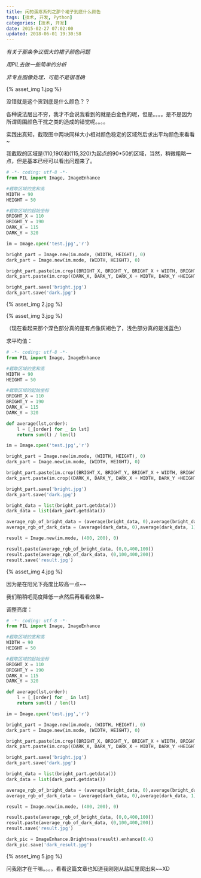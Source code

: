 ```yaml
---
title: 闲的蛋疼系列之那个裙子到底什么颜色
tags: [技术, 开发, Python]
categories: [技术, 开发]
date: 2015-02-27 07:02:00
updated: 2018-06-01 19:30:58
---
```


*有关于那条争议很大的裙子颜色问题*

*用PIL去做一些简单的分析*

*非专业图像处理，可能不是很准确*

<!-- more -->

{% asset_img 1.jpg %}

没错就是这个货到底是什么颜色？？

各种说法层出不穷，我才不会说我看到的就是白金色的呢，但是。。。。是不是因为所谓周围颜色干扰之类的造成的错觉呢。。。。

实践出真知，截取图中两块同样大小相对颜色稳定的区域然后求出平均颜色来看看~

我截取的区域是(110,190)和(115,320)为起点的90*50的区域，当然，稍微粗略一点，但是基本已经可以看出问题来了。

```python
# -*- coding: utf-8 -*-
from PIL import Image, ImageEnhance

#截取区域的宽和高
WIDTH = 90
HEIGHT = 50

#截取区域的起始坐标
BRIGHT_X = 110
BRIGHT_Y = 190
DARK_X = 115
DARK_Y = 320

im = Image.open('test.jpg','r')

bright_part = Image.new(im.mode, (WIDTH, HEIGHT), 0)
dark_part = Image.new(im.mode, (WIDTH, HEIGHT), 0)

bright_part.paste(im.crop((BRIGHT_X, BRIGHT_Y, BRIGHT_X + WIDTH, BRIGHT_Y +HEIGHT)), (0, 0))
dark_part.paste(im.crop((DARK_X, DARK_Y, DARK_X + WIDTH, DARK_Y +HEIGHT)), (0, 0))

bright_part.save('bright.jpg')
dark_part.save('dark.jpg')
```

{% asset_img 2.jpg %}

{% asset_img 3.jpg %}

（现在看起来那个深色部分真的是有点像灰褐色了，浅色部分真的是浅蓝色）

求平均值：

```python
# -*- coding: utf-8 -*-
from PIL import Image, ImageEnhance

#截取区域的宽和高
WIDTH = 90
HEIGHT = 50

#截取区域的起始坐标
BRIGHT_X = 110
BRIGHT_Y = 190
DARK_X = 115
DARK_Y = 320

def average(lst,order):
	l = [_[order] for _ in lst]
	return sum(l) / len(l)

im = Image.open('test.jpg','r')

bright_part = Image.new(im.mode, (WIDTH, HEIGHT), 0)
dark_part = Image.new(im.mode, (WIDTH, HEIGHT), 0)

bright_part.paste(im.crop((BRIGHT_X, BRIGHT_Y, BRIGHT_X + WIDTH, BRIGHT_Y +HEIGHT)), (0, 0))
dark_part.paste(im.crop((DARK_X, DARK_Y, DARK_X + WIDTH, DARK_Y +HEIGHT)), (0, 0))

bright_part.save('bright.jpg')
dark_part.save('dark.jpg')

bright_data = list(bright_part.getdata())
dark_data = list(dark_part.getdata())

average_rgb_of_bright_data = (average(bright_data, 0),average(bright_data, 1),average(bright_data, 2))
average_rgb_of_dark_data = (average(dark_data, 0),average(dark_data, 1),average(dark_data, 2))

result = Image.new(im.mode, (400, 200), 0)

result.paste(average_rgb_of_bright_data, (0,0,400,100))
result.paste(average_rgb_of_dark_data, (0,100,400,200))
result.save('result.jpg')
```

{% asset_img 4.jpg %}

因为是在阳光下亮度比较高一点~~

我们稍稍吧亮度降低一点然后再看看效果~

调整亮度：

```python
# -*- coding: utf-8 -*-
from PIL import Image, ImageEnhance

#截取区域的宽和高
WIDTH = 90
HEIGHT = 50

#截取区域的起始坐标
BRIGHT_X = 110
BRIGHT_Y = 190
DARK_X = 115
DARK_Y = 320

def average(lst,order):
	l = [_[order] for _ in lst]
	return sum(l) / len(l)

im = Image.open('test.jpg','r')

bright_part = Image.new(im.mode, (WIDTH, HEIGHT), 0)
dark_part = Image.new(im.mode, (WIDTH, HEIGHT), 0)

bright_part.paste(im.crop((BRIGHT_X, BRIGHT_Y, BRIGHT_X + WIDTH, BRIGHT_Y +HEIGHT)), (0, 0))
dark_part.paste(im.crop((DARK_X, DARK_Y, DARK_X + WIDTH, DARK_Y +HEIGHT)), (0, 0))

bright_part.save('bright.jpg')
dark_part.save('dark.jpg')

bright_data = list(bright_part.getdata())
dark_data = list(dark_part.getdata())

average_rgb_of_bright_data = (average(bright_data, 0),average(bright_data, 1),average(bright_data, 2))
average_rgb_of_dark_data = (average(dark_data, 0),average(dark_data, 1),average(dark_data, 2))

result = Image.new(im.mode, (400, 200), 0)

result.paste(average_rgb_of_bright_data, (0,0,400,100))
result.paste(average_rgb_of_dark_data, (0,100,400,200))
result.save('result.jpg')

dark_pic = ImageEnhance.Brightness(result).enhance(0.4)
dark_pic.save('dark_result.jpg')
```

{% asset_img 5.jpg %}

问我刚才在干嘛。。。。看看这篇文章也知道我刚刚从盐缸里爬出来~~XD
